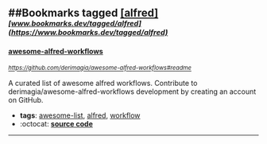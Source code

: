 ##Bookmarks tagged [[alfred]](https://www.bookmarks.dev?q=[alfred])
_<sup><sup>[www.bookmarks.dev/tagged/alfred](https://www.bookmarks.dev/tagged/alfred)</sup></sup>_
---
#### [awesome-alfred-workflows](https://github.com/derimagia/awesome-alfred-workflows#readme)
_<sup>https://github.com/derimagia/awesome-alfred-workflows#readme</sup>_

A curated list of awesome alfred workflows. Contribute to derimagia/awesome-alfred-workflows development by creating an account on GitHub.
* **tags**: [awesome-list](../tagged/awesome-list.md), [alfred](../tagged/alfred.md), [workflow](../tagged/workflow.md)
* :octocat: **[source code](https://github.com/derimagia/awesome-alfred-workflows#readme)**
---
